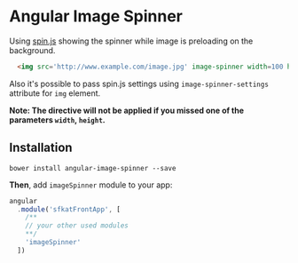 # Angular Image Spinner

Using [spin.js](http://fgnass.github.com/spin.js) showing the spinner while
image is preloading on the background.

```html
  <img src='http://www.example.com/image.jpg' image-spinner width=100 height=200 />
```

Also it's possible to pass spin.js settings using ```image-spinner-settings```
attribute for ```img``` element.

**Note: The directive will not be applied if you missed one of the parameters `width`, `height`.**


## Installation

```
bower install angular-image-spinner --save
```

**Then**, add `imageSpinner` module to your app:

```javascript
angular
  .module('sfkatFrontApp', [
    /**
    // your other used modules
    **/
    'imageSpinner'
  ])
```
